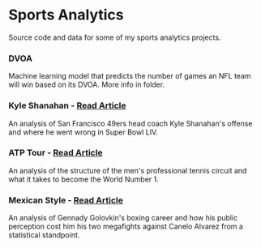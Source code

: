 # Sports Analytics
Source code and data for some of my sports analytics projects. 

### DVOA
Machine learning model that predicts the number of games an NFL team will win based on its DVOA. More info in folder.

### Kyle Shanahan - [Read Article](https://www.bruinsportsanalytics.com/kyleshanahan)
An analysis of San Francisco 49ers head coach Kyle Shanahan's offense and where he went wrong in Super Bowl LIV.


### ATP Tour - [Read Article](https://www.bruinsportsanalytics.com/atptour)
An analysis of the structure of the men's professional tennis circuit and what it takes to become the World Number 1.


### Mexican Style - [Read Article](https://www.bruinsportsanalytics.com/mexicanstyle)
An analysis of Gennady Golovkin's boxing career and how his public perception cost him his two megafights against Canelo Alvarez from a statistical standpoint.